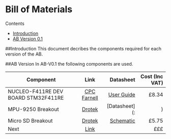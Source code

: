 # Bill of Materials

Contents
- [Introduction](https://github.com/FlyingBaguette/aero-boulangerie/blob/master/docs/bill-of-materials.md#introduction)
- [AB Version 0.1](https://github.com/FlyingBaguette/aero-boulangerie/blob/master/docs/bill-of-materials.md#ab-version-01)

##Introduction
This document decribes the components required for each version of the AB.


##AB Version
In AB-V0.1 the following components are used.

| Component   |      Link      |  Datasheet  |  Cost (Inc VAT) |
|----------|:-------------:|--:|----:|
| NUCLEO-F411RE  DEV BOARD STM32F411RE |  [CPC Farnell](http://cpc.farnell.com/stmicroelectronics/nucleo-f411re/dev-board-stm32f411re-cortex-m4/dp/SC13715?ost=NUCLEO-F411RE) | [User Guide](http://www.st.com/web/en/resource/technical/document/user_manual/DM00105823.pdf)|£8.34 |
| MPU-9250 Breakout |[Drotek](http://www.drotek.fr/shop/en/home/421-mpu9250-gyro-accelerometer-magnetometer.html)|[Datasheet](:|)| £8.56 |
| Micro SD Breakout | [Drotek](http://www.drotek.fr/shop/en/home/265-micro-sd-board.html) |[Schematic](http://www.drotek.fr/ftp/schema/microSD.PDF)| £5.75 |
|Next|[Link](#)|| £££ |


